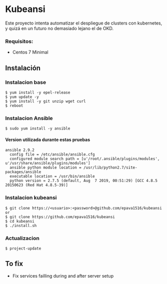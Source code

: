 
# Kubeansi
Este proyecto intenta automatizar el despliegue de clusters con kubernetes, y quizá en un futuro no demasiado lejano el de OKD.

### Requisitos:
* Centos 7 Minimal


## Instalación
### Instalacion base
```console
$ yum install -y epel-release
$ yum update -y
$ yum install -y git unzip wget curl
$ reboot
```

### Instalacion Ansible
```console
$ sudo yum install -y ansible
```
#### Version utilizada durante estas pruebas
```
ansible 2.9.2
  config file = /etc/ansible/ansible.cfg
  configured module search path = [u'/root/.ansible/plugins/modules', u'/usr/share/ansible/plugins/modules']
  ansible python module location = /usr/lib/python2.7/site-packages/ansible
  executable location = /usr/bin/ansible
  python version = 2.7.5 (default, Aug  7 2019, 00:51:29) [GCC 4.8.5 20150623 (Red Hat 4.8.5-39)]
```

### Instalacion kubeansi
```console
$ git clone https://<usuario>:<password>@github.com/epava1516/kubeansi
or
$ git clone https://github.com/epava1516/kubeansi
$ cd kubeansi
$ ./install.sh
```

### Actualizacion
```console
$ project-update
```


## To fix
* Fix services failling during and after server setup